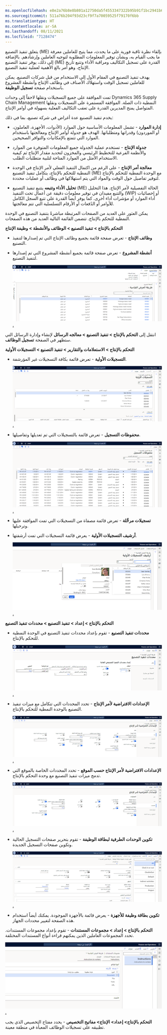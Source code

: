```yaml
---
ms.openlocfilehash: e8e2a76b8e8b801a12750da5f4553347322b95b91f1bc2941b6410a1fc447f80
ms.sourcegitcommit: 511a76b204f93d23cf9f7a70059525f79170f6bb
ms.translationtype: HT
ms.contentlocale: ar-SA
ms.lasthandoff: 08/11/2021
ms.locfileid: "7128474"
---
```

يتعلق تنفيذ التصنيع (ME) بإلقاء نظرة ثاقبة فورية على ما يحدث، مما يتيح للعاملين معرفة ما يجب القيام به، وبشأن توفير المعلومات المطلوبة لتوجيه العاملين وإرشادهم. بالإضافة إلى ذلك، يوفر تنفيذ التصنيع (ME) القدرة على تسجيل التكاليف ومراقبة الأداء وتتبع تاريخ الإنتاج، وهو أمر بالغ الأهمية لعملية تنفيذ التصنيع.

يهدف تنفيذ التصنيع في المقام الأول إلى الاستخدام من قبل شركات التصنيع. يمكن للعاملين تسجيل الوقت واستهلاك الأصناف في وظائف الإنتاج وأنشطة المشروع باستخدام صفحة **تسجيل الوظيفة**. 

تمت الموافقة على جميع التسجيلات ونقلها لاحقاً إلى وحدات Dynamics 365 Supply Chain Management النمطية ذات الصلة. الموافقة المستمرة على التسجيلات ونقلها المتواصل يمنح المديرين القدرة على تعقب التكاليف الفعلية بسهولة في أوامر الإنتاج.

يخدم تنفيذ التصنيع عدة أغراض في شركة تصنيع، بما في ذلك:

-   **إدارة الموارد** - تشمل المعلومات الأساسية حول الموارد (الأدوات، الأجهزة، العاملون، أو الموردون) وقدراتها ومتطلباتها. الهدف هو جدولة أوامر الإنتاج ومعالجتها باستخدام الموارد التي تتمتع بالإمكانيات والتوافر الصحيحين.

-   **جدولة الإنتاج** - تستخدم عملية الجدولة جميع المعلومات المتوفرة من الموارد والأنظمة الفرعية للتخطيط الرئيسي والمخزون لتحديد مقدار الإنتاج ثم كيفية الاستخدام الأمثل من الموارد المتاحة لتلبية متطلبات الطلب.

-   **معالجة أمر الإنتاج** - على الرغم من اكتمال التنفيذ الفعلي لأمر الإنتاج في الوحدة النمطية للتحكم بالإنتاج، يتكامل تنفيذ التصنيع (ME) مع الوحدة النمطية للتحكم بالإنتاج لتوفير تفاصيل حول الوقت والمواد التي يتم استهلاكها في وظائف أو عمليات محددة.

-   **تحليل الأداء وتتبعه** يتتبع تنفيذ التصنيع (ME) الحالة التفصيلية لأمر الإنتاج. هذا التحليل والتتبع مفيدان في توفير معلومات دقيقة عن أعمال تحت التنفيذ (WIP) أو إحصائيات أداء الموارد أو مؤشرات أداء أخرى. كما يوفر أيضاً القدرة على تتبع السجل الكامل للأوامر أو الدُفعات أو الأرقام التسلسلية التي تتم معالجتها.

يمكن العثور على العديد من الصفحات المرتبطة مباشرةً بتنفيذ التصنيع في الوحدة النمطية للتحكم بالإنتاج. تتضمن القائمة التالية العديد من هذه الصفحات.

**التحكم بالإنتاج > تنفيذ التصنيع > الوظائف والأنشطة > وظيفة الإنتاج**

-   **وظائف الإنتاج** - تعرض صفحة قائمة بجميع وظائف الإنتاج التي تم إصدارها لتنفيذ التصنيع.

-   **أنشطة المشروع** - تعرض صفحة قائمة بجميع أنشطة المشروع التي تم إصدارها لتنفيذ التصنيع.

    [![لقطة شاشة لأنشطة مشروع Finance and Operations.](../media/project-activities.png) .](../media/project-activities.png#lightbox)

انتقل إلى **التحكم بالإنتاج > تنفيذ التصنيع > معالجه الرسائل** لإنشاء وإدارة الرسائل التي ستظهر في الصفحة **تسجيل الوظائف**.

**التحكم بالإنتاج > الاستعلامات والتقارير > تنفيذ التصنيع > التسجيلات الأولية**

-   **التسجيلات الأولية** - تعرض قائمة بكافة التسجيلات غير المؤرشفة.

    [![لقطة شاشة لتسجيلات Finance and Operations الأولية.](../media/raw-registrations.png) .](../media/raw-registrations.png#lightbox)

-   **محفوظات التسجيل** - تعرض قائمة بالتسجيلات التي تم تعديلها وتفاصيلها.

    [![لقطة شاشة لمحفوظات تسجيل Finance and Operations.](../media/registration-history.png) .](../media/registration-history.png#lightbox)

-   **تسجيلات مرحَّلة** - تعرض قائمة مصفاة من التسجيلات التي تمت الموافقة عليها وترحيلها.

-   **أرشيف التسجيلات الأولية** - يعرض قائمة التسجيلات التي تمت أرشفتها.

    [![لقطة شاشة لأرشيف تسجيلات Finance and Operations الأولية.](../media/raw-registrations-archive.png) .](../media/raw-registrations-archive.png#lightbox)

**التحكم بالإنتاج > إعداد > تنفيذ التصنيع > محددات تنفيذ التصنيع**

-   **محددات تنفيذ التصنيع** - تقوم بإعداد محددات تنفيذ التصنيع في الوحدة النمطية للتحكم بالإنتاج.

    [![لقطه شاشة لمحددات تنفيذ تصنيع Finance and Operations.](../media/manufacturing-execution-parameters.png) .](../media/manufacturing-execution-parameters.png#lightbox)

-   **الإعدادات الافتراضية لأمر الإنتاج** - تحدد المحددات التي تتكامل مع ميزات تنفيذ التصنيع بالوحدة النمطية للتحكم بالإنتاج.

    [![لقطة شاشة لإعداد Finance and Operations الافتراضي لأمر إنتاج.](../media/prod-order-default.png).](../media/prod-order-default.png#lightbox)

-   **الإعدادات الافتراضية لأمر الإنتاج حسب الموقع** - تحدد المحددات الخاصة بالموقع التي تدمج ميزات تنفيذ التصنيع مع وحدة التحكم بالإنتاج.

    [![لقطة شاشة لإعداد Finance and Operations الافتراضي لأمر الإنتاج حسب الموقع.](../media/prod-order-default-by-site.png).](../media/prod-order-default-by-site.png#lightbox)

-   **تكوين الوحدات الطرفية لبطاقة الوظيفة** - تقوم بتحرير صفحات التسجيل الحالية وتكوين صفحات التسجيل الجديدة.

    [![‎‏‎لقطة شاشة لتكوين الوحدات الطرفية لبطاقة الوظيفة لـ Finance and Operations.](../media/configure-job-card-terminal.png).](../media/configure-job-card-terminal.png#lightbox)

-   **تكوين بطاقة وظيفة للأجهزة** - يعرض قائمة بالأجهزة الموجودة. يمكنك أيضاً استخدام هذه الصفحة لتغيير محددات الجهاز.

**التحكم بالإنتاج > إعداد > مجموعات المستندات** - تقوم بإعداد مجموعات المستندات.
تحدد المجموعات العاملين الذين يمكنهم قراءة أنواع المستندات المختلفة.

[![لقطة شاشة لمجموعات مستندات Finance and Operations.](../media/document-groups.png).](../media/document-groups.png#lightbox)

**التحكم بالإنتاج> إعداد> الإنتاج> مفاتيح التخصيص** - يحدد مفتاح التخصيص الذي يجب تطبيقه على تسجيلات الوظائف المعبأة في منطقة معينة.
